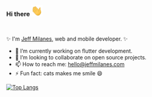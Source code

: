 ###  Hi there <img src="https://raw.githubusercontent.com/jeffmilanes/jeffmilanes/master/wave.gif" width="30px">
<br/>

✨ I'm [Jeff Milanes](https://jeffmilanes.com), web and mobile developer. ✨ 

- 🔭 I’m currently working on flutter development.  
- 👯 I’m looking to collaborate on open source projects.
- 📫 How to reach me: hello@jeffmilanes.com
- ⚡ Fun fact: cats makes me smile 😄

[![Top Langs](https://github-readme-stats.vercel.app/api/top-langs/?username=jeffmilanes&layout=compact)](https://github.com/jeffmilanes/github-readme-stats)
